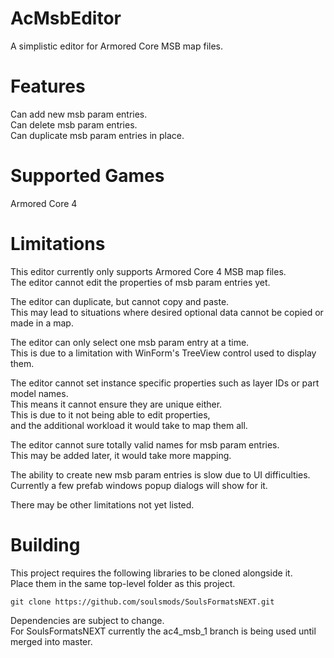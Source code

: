 # AcMsbEditor
A simplistic editor for Armored Core MSB map files.  

# Features
Can add new msb param entries.  
Can delete msb param entries.  
Can duplicate msb param entries in place.  

# Supported Games
Armored Core 4

# Limitations
This editor currently only supports Armored Core 4 MSB map files.  
The editor cannot edit the properties of msb param entries yet.  

The editor can duplicate, but cannot copy and paste.  
This may lead to situations where desired optional data cannot be copied or made in a map.  

The editor can only select one msb param entry at a time.  
This is due to a limitation with WinForm's TreeView control used to display them.  

The editor cannot set instance specific properties such as layer IDs or part model names.  
This means it cannot ensure they are unique either.  
This is due to it not being able to edit properties,  
and the additional workload it would take to map them all.  

The editor cannot sure totally valid names for msb param entries.  
This may be added later, it would take more mapping.  

The ability to create new msb param entries is slow due to UI difficulties.  
Currently a few prefab windows popup dialogs will show for it.  

There may be other limitations not yet listed.

# Building
This project requires the following libraries to be cloned alongside it.  
Place them in the same top-level folder as this project.  
```
git clone https://github.com/soulsmods/SoulsFormatsNEXT.git
```

Dependencies are subject to change.  
For SoulsFormatsNEXT currently the ac4_msb_1 branch is being used until merged into master.